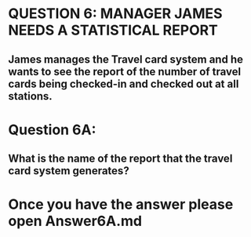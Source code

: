 QUESTION 6: MANAGER JAMES NEEDS A STATISTICAL REPORT 
====================================================

James manages the Travel card system and he wants to see the report of the number of travel cards being checked-in and checked out at all stations.
---------------------------------------------------------------------------------------------------------------
 
Question 6A:
============
What is the name of the report that the travel card system generates?
---------------------------------------------------------------------------------------------------------------

Once you have the answer please open Answer6A.md
================================================

